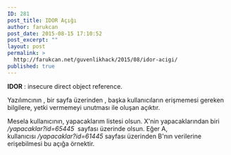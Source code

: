 ```yaml
---
ID: 281
post_title: IDOR Açığı
author: farukcan
post_date: 2015-08-15 17:10:52
post_excerpt: ""
layout: post
permalink: >
  http://farukcan.net/guvenlikhack/2015/08/idor-acigi/
published: true
---
```

<strong>IDOR</strong> : insecure direct object reference.

Yazılımcının , bir sayfa üzerinden , başka kullanıcıların erişmemesi gereken bilgilere, yetki vermemeyi unutması ile oluşan açıktır.

Mesela kullanıcının, yapacaklarım listesi olsun. X'nin yapacaklarından biri <em>/yapacaklar?id=65445</em>  sayfası üzerinde olsun. Eğer A, kullanıcısı <em>/yapacaklar?id=61445</em> sayfası üzerinden B'nın verilerine erişebilmesi bu açığa örnektir.